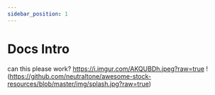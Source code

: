```yaml
---
sidebar_position: 1
---
```


# Docs Intro
can this please work?
https://i.imgur.com/AKQUBDh.jpeg?raw=true
!(https://github.com/neutraltone/awesome-stock-resources/blob/master/img/splash.jpg?raw=true)

